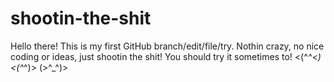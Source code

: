 # shootin-the-shit

Hello there! This is my first GitHub branch/edit/file/try. Nothin crazy, no nice coding or ideas, just shootin the shit!
You should try it sometimes to! <(^_^<)  <(^_^)>  (>^_^)> 

